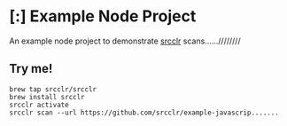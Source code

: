 # [:] Example Node Project

An example node project to demonstrate [srcclr](https://www.srcclr.com) scans......////////

## Try me!

```wwwww...........
brew tap srcclr/srcclr
brew install srcclr
srcclr activate
srcclr scan --url https://github.com/srcclr/example-javascrip.......
```
